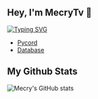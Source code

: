 ## Hey, I'm MecryTv 👋

[![Typing SVG](https://readme-typing-svg.demolab.com?font=Fira+Code&pause=1000&width=435&lines=Discord+Bot+Developer;Using+Python++%5BPycord%5D;Worked+with+Python+%26+databases)](https://git.io/typing-svg)

- [Pycord](https://github.com/Pycord-Development/pycord)
- [Database](https://github.com/omnilib/aiosqlite)

## My Github Stats
![Mecry's GitHub stats](https://github-readme-stats.vercel.app/api?username=mecrytv&show_icons=true&theme=cobalt)
